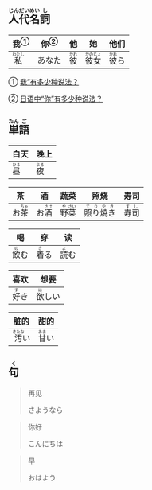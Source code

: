 ## <ruby><rb>人</rb><rt>じん</rt></ruby><ruby><rb>代</rb><rt>だい</rt></ruby><ruby><rb>名</rb><rt>めい</rt></ruby><ruby><rb>詞</rb><rt>し</rt></ruby>
| <a>我</a><sup>①</sup>                   | <a>你</a><sup>②</sup> | 他                                    | 她                                          | 他们                                    |
| --------------------------------------- | --------------------- | ------------------------------------- | ------------------------------------------- | --------------------------------------- |
| <ruby><rb>私</rb><rt>わたし</rt></ruby> | あなた                | <ruby><rb>彼</rb><rt>かれ</rt></ruby> | <ruby><rb>彼女</rb><rt>かのじょ</rt></ruby> | <ruby><rb>彼</rb><rt>かれ</rt></ruby>ら |

① [我”有多少种说法？](https://zhuanlan.zhihu.com/p/465315499#:~:text=%E6%97%A5%E8%AF%AD%E4%B8%AD%E6%9C%80%E5%B8%B8%E7%94%A8%E7%9A%84%20%E2%80%9C%E6%88%91%E2%80%9D%3A%20%E6%95%AC%E8%AF%AD%E4%B8%8E%E6%97%A5%E5%B8%B8%E8%AF%AD%20%E8%AE%A9%E6%88%91%E4%BB%AC%E6%9D%A5%E7%9C%8B%E7%9C%8B%E6%97%A5%E8%AF%AD%E4%B8%AD%E4%BB%A3%E8%AF%8D%E2%80%9C%E6%88%91%E2%80%9D%E6%9C%80%E5%B8%B8%E7%94%A8%E7%9A%84%E5%BD%A2%E5%BC%8F%3A%20%E7%A7%81,%28%E3%82%8F%E3%81%9F%E3%81%97%29%E3%80%81%E7%A7%81%20%28%E3%82%8F%E3%81%9F%E3%81%8F%E3%81%97%29%E3%80%81%E5%83%95%20%28%E3%81%BC%E3%81%8F%29%E3%80%81%E7%A7%81%20%28%E3%81%82%E3%81%9F%E3%81%97%29%E3%80%81%E8%87%AA%E5%88%86%20%28%E3%81%98%E3%81%B6%E3%82%93%29%E4%B8%8E%E4%BF%BA%20%28%E3%81%8A%E3%82%8C%29%E3%80%82 '知乎：“我”有多少种说法？')  

② [日语中“你”有多少种说法？](https://www.zhihu.com/question/46121806 '知乎：日语中“你”有多少种说法？')



## <ruby><rb>単</rb><rt>たん</rt></ruby><ruby><rb>語</rb><rt>ご</rt></ruby>

| 白天                                  | 晚上                                  |
| ------------------------------------- | ------------------------------------- |
| <ruby><rb>昼</rb><rt>ひる</rt></ruby> | <ruby><rb>夜</rb><rt>よる</rt></ruby> |

| 茶                                      | 酒                                      | 蔬菜                                                         | 照烧                                            | 寿司                                    |
| --------------------------------------- | --------------------------------------- | ------------------------------------------------------------ | ----------------------------------------------- | --------------------------------------- |
| お<ruby><rb>茶</rb><rt>ちゃ</rt></ruby> | お<ruby><rb>酒</rb><rt>さけ</rt></ruby> | <ruby><rb>野</rb><rt>や</rt></ruby><ruby><rb>菜</rb><rt>さい</rt></ruby> | <ruby><rb>照り焼き</rb><rt>てりやき</rt></ruby> | <ruby><rb>寿司</rb><rt>すし</rt></ruby> |

| 喝                                    | 穿                                    | 读                                    |
| ------------------------------------- | ------------------------------------- | ------------------------------------- |
| <ruby><rb>飲</rb><rt>の</rt></ruby>む | <ruby><rb>着</rb><rt>き</rt></ruby>る | <ruby><rb>読</rb><rt>よ</rt></ruby>む |

| 喜欢                                  | 想要                                    |
| ------------------------------------- | --------------------------------------- |
| <ruby><rb>好</rb><rt>す</rt></ruby>き | <ruby><rb>欲</rb><rt>ほ</rt></ruby>しい |

| 脏的                                      | 甜的                                    |
| ----------------------------------------- | --------------------------------------- |
| <ruby><rb>汚</rb><rt>きたな</rt></ruby>い | <ruby><rb>甘</rb><rt>あま</rt></ruby>い |



## <ruby><rb>句</rb><rt>く</rt></ruby>

> 再见
>
> さようなら

> 你好
>
> こんにちは

> 早
>
> おはよう
